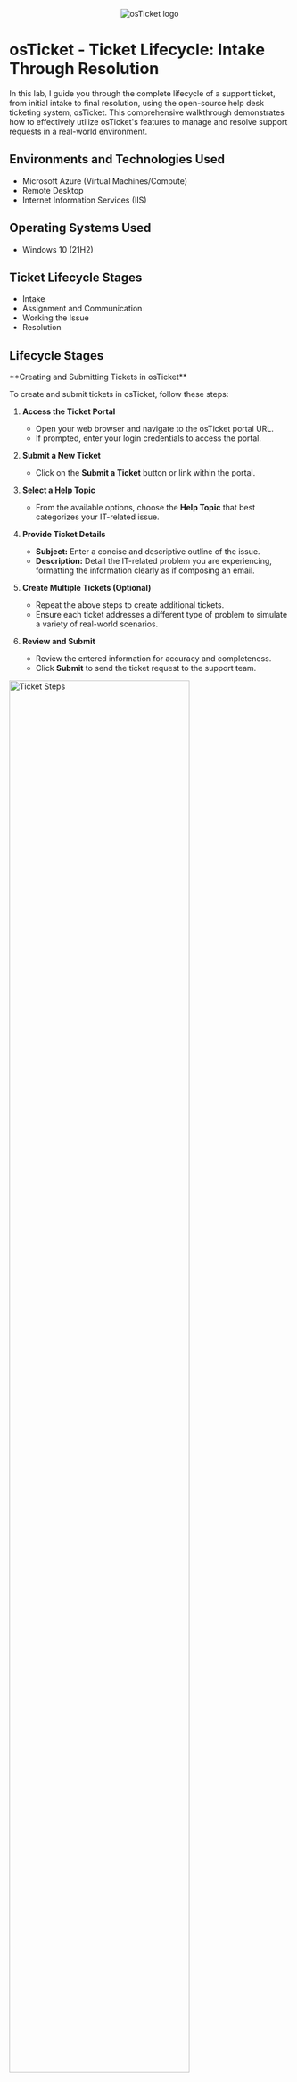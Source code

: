<p align="center">
<img src="https://i.imgur.com/Clzj7Xs.png" alt="osTicket logo"/>
</p>

<h1>osTicket - Ticket Lifecycle: Intake Through Resolution</h1>

In this lab, I guide you through the complete lifecycle of a support ticket, from initial intake to final resolution, using the open-source help desk ticketing system, osTicket. This comprehensive walkthrough demonstrates how to effectively utilize osTicket's features to manage and resolve support requests in a real-world environment.

<h2>Environments and Technologies Used</h2>

- Microsoft Azure (Virtual Machines/Compute)
- Remote Desktop
- Internet Information Services (IIS)

<h2>Operating Systems Used </h2>

- Windows 10</b> (21H2)

<h2>Ticket Lifecycle Stages</h2>

- Intake
- Assignment and Communication
- Working the Issue
- Resolution

<h2>Lifecycle Stages</h2>
**Creating and Submitting Tickets in osTicket**

To create and submit tickets in osTicket, follow these steps:

1. **Access the Ticket Portal**
   - Open your web browser and navigate to the osTicket portal URL.
   - If prompted, enter your login credentials to access the portal.

2. **Submit a New Ticket**
   - Click on the **Submit a Ticket** button or link within the portal.

3. **Select a Help Topic**
   - From the available options, choose the **Help Topic** that best categorizes your IT-related issue.

4. **Provide Ticket Details**
   - **Subject:** Enter a concise and descriptive outline of the issue.
   - **Description:** Detail the IT-related problem you are experiencing, formatting the information clearly as if composing an email.

5. **Create Multiple Tickets (Optional)**
   - Repeat the above steps to create additional tickets.
   - Ensure each ticket addresses a different type of problem to simulate a variety of real-world scenarios.

6. **Review and Submit**
   - Review the entered information for accuracy and completeness.
   - Click **Submit** to send the ticket request to the support team.

<p>
<img src="https://i.imgur.com/kTlhwFo.png" height="80%" width="80%" alt="Ticket Steps"/>
<img src="https://i.imgur.com/RlHNrkW.png" height="80%" width="80%" alt="Ticket Steps"/>
<img src="https://i.imgur.com/ApsciFm.png" height="80%" width="80%" alt="Ticket Steps"/>
</p>

**Processing Tickets as an Admin in osTicket**

From the perspective of an admin, managing ticket requests involves several key actions to ensure efficient resolution within established Service Level Agreements (SLAs). Follow the steps below to handle tickets effectively:

### **Steps:**

1. **Receive Ticket Requests**
   - **Access the Admin Panel:**
     - Log in to the **Admin Panel** of osTicket using your administrator credentials.
   - **View Incoming Tickets:**
     - Once logged in, navigate to the **Tickets** section to view all incoming ticket requests submitted by users.

2. **Reassign Tickets to Appropriate Agents or Teams**
   - **Review Ticket Details:**
     - Open each ticket to examine the details and understand the nature of the issue.
   - **Assign to Agents or Teams:**
     - Based on the issue category or required expertise, reassign the ticket to the most suitable agent or support team.
     - To reassign, select the ticket, choose the **Assign** option, and select the desired agent or team from the dropdown menu.

3. **Determine and Assign Severity Levels**
   - **Assess Issue Severity:**
     - Evaluate the impact and urgency of the issue to determine its severity level (e.g., SEV-A, SEV-B, SEV-C).
   - **Assign Severity Level:**
     - Update the ticket's severity level to ensure it aligns with the appropriate SLA for resolution.
     - To assign severity, edit the ticket details and select the corresponding severity level from the **Severity** dropdown.

4. **Ensure Compliance with SLAs**
   - **Monitor Resolution Times:**
     - Track the progress of each ticket to ensure it is resolved within the timeframes defined by its severity level.
   - **Escalate if Necessary:**
     - If a ticket is approaching its SLA deadline without resolution, escalate it to a higher priority or involve additional resources as needed.

5. **Example Scenario: Assigning a Ticket**
   - **Jane's Action:**
     - Admin **Jane** reviewed an incoming ticket and identified it as a critical issue.
     - She assigned the ticket to the **System Administrators** team.
     - Jane updated the ticket's severity level to **Emergency (SEV-A)** to prioritize its resolution within the 1-hour SLA.

<p>
<img src="https://i.imgur.com/8J4gYRr.png" height="80%" width="80%" alt="Ticket Steps"/>
<img src="https://i.imgur.com/COfD3VN.png" height="80%" width="80%" alt="Ticket Steps"/>
</p>


**Resolving Tickets in osTicket**

Effective ticket resolution in osTicket involves strong communication, proper ticket assignment, and thorough documentation to ensure a successful support environment. Follow the steps below to manage and resolve tickets efficiently:

### **Steps:**

1. **Maintain Strong Communication**
   - **Internal Communication:**
     - Collaborate with team members to discuss and address the issues outlined in each ticket.
   - **User Communication:**
     - Keep affected users informed about the status and progress of their tickets through regular updates.

2. **Assign Tickets Appropriately**
   - **Categorize Issues:**
     - Assess the nature and severity of each ticket to determine the appropriate team or individual for resolution.
   - **Delegate Tasks:**
     - Assign tickets to the relevant personnel, ensuring that each issue is handled by someone with the necessary expertise. For example, Jane may assign a ticket to John or manage it herself if suitable.

3. **Manage and Resolve Tickets Efficiently**
   - **Individual Resolution:**
     - Allow agents like Jane to independently manage and resolve tickets when possible, enhancing efficiency.
   - **Team Collaboration:**
     - For more complex issues, facilitate collaboration among team members to ensure comprehensive solutions.

4. **Ensure Comprehensive Documentation**
   - **Record Details:**
     - Document all aspects of each ticket, including the issue description, steps taken to resolve it, and the final outcome.
   - **Create References:**
     - Maintain detailed records to serve as references for handling similar issues in the future, promoting consistency and effectiveness.

<p>
<img src="https://i.imgur.com/Y1OaeVl.png" height="80%" width="80%" alt="Ticket Steps"/>
<img src="https://i.imgur.com/pU3kh02.png" height="80%" width="80%" alt="Ticket Steps"/>
<img src="https://i.imgur.com/YhXK7WL.png" height="80%" width="80%" alt="Ticket Steps"/>
</p>

<h2>Lessons Learned</h2>

Managing support tickets effectively requires adaptable protocols tailored to the specific work environment. Key insights gained from building and configuring osTicket include:

- **Variable Management Protocols:** Ticket management strategies can differ based on organizational needs, including setting quotas for the number of tickets resolved within designated time frames.
  
- **Prioritization of Issues:** Assigning priority levels to tickets ensures that critical issues are addressed promptly, enhancing overall support efficiency and user satisfaction.
  
- **Comprehensive Understanding of Ticket Systems:** Developing osTicket from scratch provided a deep understanding of ticket lifecycle management, enabling me to effectively handle and resolve IT support requests in a professional setting.

These lessons underscore the importance of flexibility, prioritization, and thorough system knowledge in maintaining a robust and responsive IT support environment.
